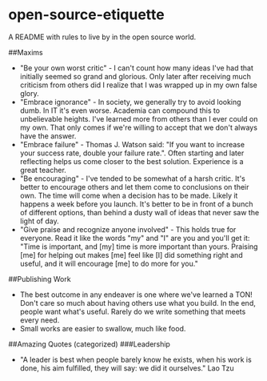open-source-etiquette
=====================

A README with rules to live by in the open source world.

##Maxims

* "Be your own worst critic" - I can't count how many ideas I've had that initially seemed so grand and glorious.  Only later after receiving much criticism from others did I realize that I was wrapped up in my own false glory.
* "Embrace ignorance" - In society, we generally try to avoid looking dumb.  In IT it's even worse.  Academia can compound this to unbelievable heights.  I've learned more from others than I ever could on my own.  That only comes if we're willing to accept that we don't always have the answer.
* "Embrace failure" - Thomas J. Watson said: "If you want to increase your success rate, double your failure rate.".  Often starting and later reflecting helps us come closer to the best solution.  Experience is a great teacher.
* "Be encouraging" - I've tended to be somewhat of a harsh critic.  It's better to encourage others and let them come to conclusions on their own.  The time will come when a decision has to be made.  Likely it happens a week before you launch.  It's better to be in front of a bunch of different options, than behind a dusty wall of ideas that never saw the light of day.
* "Give praise and recognize anyone involved" - This holds true for everyone.  Read it like the words "my" and "I" are you and you'll get it:  "Time is important, and [my] time is more important than yours.  Praising [me] for helping out makes [me] feel like [I] did something right and useful, and it will encourage [me] to do more for you."


##Publishing Work
* The best outcome in any endeaver is one where we've learned a TON!  Don't care so much about having others use what you build.  In the end, people want what's useful.  Rarely do we write something that meets every need.
* Small works are easier to swallow, much like food.

##Amazing Quotes (categorized)
###Leadership
* "A leader is best when people barely know he exists, when his work is done, his aim fulfilled, they will say: we did it ourselves." Lao Tzu
